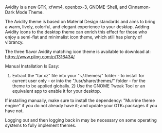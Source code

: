 Avidity is a new GTK, xfwm4, openbox-3, GNOME-Shell, and Cinnamon- Dark Mode Theme.

The Avidity theme is based on Material Design standards and aims to bring a warm, lively, colorful, and elegant experience to your desktop. Adding Avidity icons to the desktop theme can enrich this effect for those who enjoy a semi-flat and minimalist icon theme, which still has plenty of vibrancy.


The three flavor Avidity matching icon theme is available to download at: https://www.pling.com/p/1316434/


Manual Installation Is Easy:

1) Extract the "tar.xz" file into your "~/.themes/" folder - to install for current user only - or into the "/usr/share/themes/" folder - for the theme to be applied globally. 2) Use the GNOME Tweak Tool or an equivalent app to enable it for your desktop.

If installing manually, make sure to install the dependency: "Murrine theme engine" if you do not already have it; and update your GTK+packages if you have not.

Logging out and then logging back in may be necessary on some operating systems to fully implement themes. 
